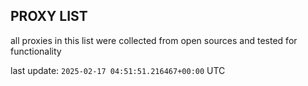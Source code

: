 ## PROXY LIST

all proxies in this list were collected from open sources and tested for functionality

last update: `2025-02-17 04:51:51.216467+00:00` UTC